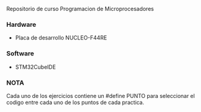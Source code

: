 Repositorio de curso Programacion de Microprocesadores

### Hardware
- Placa de desarrollo NUCLEO-F44RE

### Software
- STM32CubeIDE


### NOTA
Cada uno de los ejercicios contiene un #define PUNTO para seleccionar el codigo entre cada uno de los puntos de cada practica.